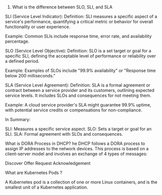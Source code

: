 1. What is the difference between SLO, SLI, and SLA 


SLI (Service Level Indicator):
Definition: SLI measures a specific aspect of a service's performance, quantifying a critical metric or behavior for overall functionality or user experience.

Example: Common SLIs include response time, error rate, and availability percentage.

SLO (Service Level Objective):
Definition: SLO is a set target or goal for a specific SLI, defining the acceptable level of performance or reliability over a defined period.

Example: Examples of SLOs include "99.9% availability" or "Response time below 200 milliseconds."

SLA (Service Level Agreement):
Definition: SLA is a formal agreement or contract between a service provider and its customers, outlining expected service levels. It includes SLOs and consequences for not meeting them.

Example: A cloud service provider's SLA might guarantee 99.9% uptime, with potential service credits or compensations for non-compliance.

In Summary:

SLI: Measures a specific service aspect.
SLO: Sets a target or goal for an SLI.
SLA: Formal agreement with SLOs and consequences.


What is DORA Process in DHCP?
he DHCP follows a DORA process to assign IP addresses to the network devices. This process is based on a client-server model and involves an exchange of 4 types of messages:

Discover
Offer
Request
Acknowledgement

What are Kubernetes Pods ?

A Kubernetes pod is a collection of one or more Linux containers, and is the smallest unit of a Kubernetes application.
